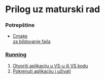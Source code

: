 # Prilog uz maturski rad
### Potrepštine
<ul>
  <li><a href="https://cmake.org/download/">Cmake</li> za bildovanje fajla
</ul>

### Running
<ol>
  <li>Otvoriti aplikaciju u VS-u ili VS kodu</li>
  <li>Pokrenuti aplikaciju i uživati</li>
</ol>
